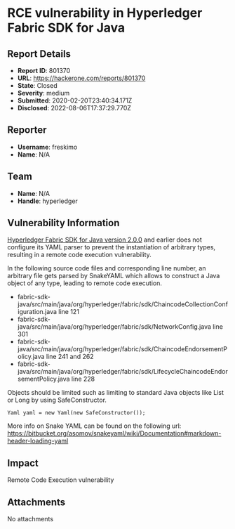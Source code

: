 # RCE vulnerability in Hyperledger Fabric SDK for Java

## Report Details
- **Report ID**: 801370
- **URL**: https://hackerone.com/reports/801370
- **State**: Closed
- **Severity**: medium
- **Submitted**: 2020-02-20T23:40:34.171Z
- **Disclosed**: 2022-08-06T17:37:29.770Z

## Reporter
- **Username**: freskimo
- **Name**: N/A

## Team
- **Name**: N/A
- **Handle**: hyperledger

## Vulnerability Information
[Hyperledger Fabric SDK for Java version 2.0.0](https://github.com/hyperledger/fabric-sdk-java/tree/v2.0.0) and earlier does not configure its YAML parser to prevent the instantiation of arbitrary types, resulting in a remote code execution vulnerability.

In the following source code files and corresponding line number, an arbitrary file gets parsed by SnakeYAML which allows to construct a Java object of any type, leading to remote code execution.
- fabric-sdk-java/src/main/java/org/hyperledger/fabric/sdk/ChaincodeCollectionConfiguration.java line 121
- fabric-sdk-java/src/main/java/org/hyperledger/fabric/sdk/NetworkConfig.java line 301
- fabric-sdk-java/src/main/java/org/hyperledger/fabric/sdk/ChaincodeEndorsementPolicy.java line 241 and 262
- fabric-sdk-java/src/main/java/org/hyperledger/fabric/sdk/LifecycleChaincodeEndorsementPolicy.java line 228

Objects should be limited such as limiting to standard Java objects like List or Long by using SafeConstructor.
```
Yaml yaml = new Yaml(new SafeConstructor());
```

More info on Snake YAML can be found on the following url: https://bitbucket.org/asomov/snakeyaml/wiki/Documentation#markdown-header-loading-yaml

## Impact

Remote Code Execution vulnerability

## Attachments
No attachments
